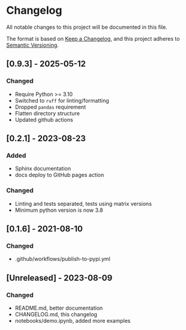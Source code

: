 # Changelog

All notable changes to this project will be documented in this file.

The format is based on [Keep a Changelog](https://keepachangelog.com/en/1.0.0/),
and this project adheres to [Semantic Versioning](https://semver.org/spec/v2.0.0.html).

## [0.9.3] - 2025-05-12
### Changed
- Require Python >= 3.10
- Switched to `ruff` for linting/formatting
- Dropped `pandas` requirement
- Flatten directory structure
- Updated github actions

## [0.2.1] - 2023-08-23
### Added
- Sphinx documentation
- docs deploy to GitHub pages action

### Changed
- Linting and tests separated, tests using matrix versions
- Minimum python version is now 3.8

## [0.1.6] - 2021-08-10
### Changed
- .github/workflows/publish-to-pypi.yml

## [Unreleased] - 2023-08-09
### Changed
- README.md, better documentation
- CHANGELOG.md, this changelog
- notebooks/demo.ipynb, added more examples